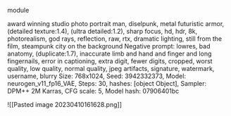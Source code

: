 module

award winning studio photo portrait man, diselpunk, metal futuristic armor, (detailed texture:1.4), (ultra detailed:1.2), sharp focus, hd, hdr, 8k, photorealism, god rays, reflection, raw, rtx, dramatic lighting, still from the film, steampunk city on the background
Negative prompt: lowres, bad anatomy, (duplicate:1.7), inaccurate limb and hand and finger and long fingernails, error in captioning, extra digit, fewer digits, cropped, worst quality, low quality, normal quality, jpeg artifacts, signature, watermark, username, blurry
Size: 768x1024, Seed: 3942332373, Model: neurogen_v11_fp16_VAE, Steps: 30, hashes: [object Object], Sampler: DPM++ 2M Karras, CFG scale: 5, Model hash: 07906401bc

![[Pasted image 20230410161628.png]]